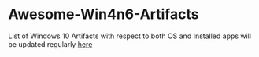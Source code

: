 # Awesome-Win4n6-Artifacts

List of Windows 10 Artifacts with respect to both OS and Installed apps will be updated regularly [here](https://docs.google.com/spreadsheets/d/1QZfx0S37x1v0Gg2rsqwTzpusK9cTVOm7hZP7BoxZPQE/)
